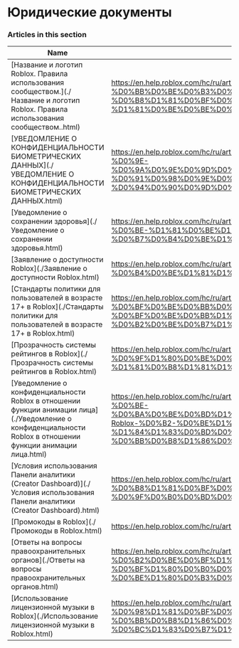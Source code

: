 # Юридические документы  
### Articles in this section
Name|URL
-|-
[Название и логотип Roblox. Правила использования сообществом.](./Название и логотип Roblox. Правила использования сообществом..html) |https://en.help.roblox.com/hc/ru/articles/115001708126-%D0%9D%D0%B0%D0%B7%D0%B2%D0%B0%D0%BD%D0%B8%D0%B5-%D0%B8-%D0%BB%D0%BE%D0%B3%D0%BE%D1%82%D0%B8%D0%BF-Roblox-%D0%9F%D1%80%D0%B0%D0%B2%D0%B8%D0%BB%D0%B0-%D0%B8%D1%81%D0%BF%D0%BE%D0%BB%D1%8C%D0%B7%D0%BE%D0%B2%D0%B0%D0%BD%D0%B8%D1%8F-%D1%81%D0%BE%D0%BE%D0%B1%D1%89%D0%B5%D1%81%D1%82%D0%B2%D0%BE%D0%BC-
[УВЕДОМЛЕНИЕ О КОНФИДЕНЦИАЛЬНОСТИ БИОМЕТРИЧЕСКИХ ДАННЫХ](./УВЕДОМЛЕНИЕ О КОНФИДЕНЦИАЛЬНОСТИ БИОМЕТРИЧЕСКИХ ДАННЫХ.html) |https://en.help.roblox.com/hc/ru/articles/4412863575316-%D0%A3%D0%92%D0%95%D0%94%D0%9E%D0%9C%D0%9B%D0%95%D0%9D%D0%98%D0%95-%D0%9E-%D0%9A%D0%9E%D0%9D%D0%A4%D0%98%D0%94%D0%95%D0%9D%D0%A6%D0%98%D0%90%D0%9B%D0%AC%D0%9D%D0%9E%D0%A1%D0%A2%D0%98-%D0%91%D0%98%D0%9E%D0%9C%D0%95%D0%A2%D0%A0%D0%98%D0%A7%D0%95%D0%A1%D0%9A%D0%98%D0%A5-%D0%94%D0%90%D0%9D%D0%9D%D0%AB%D0%A5
[Уведомление о сохранении здоровья](./Уведомление о сохранении здоровья.html) |https://en.help.roblox.com/hc/ru/articles/360031603131-%D0%A3%D0%B2%D0%B5%D0%B4%D0%BE%D0%BC%D0%BB%D0%B5%D0%BD%D0%B8%D0%B5-%D0%BE-%D1%81%D0%BE%D1%85%D1%80%D0%B0%D0%BD%D0%B5%D0%BD%D0%B8%D0%B8-%D0%B7%D0%B4%D0%BE%D1%80%D0%BE%D0%B2%D1%8C%D1%8F
[Заявление о доступности Roblox](./Заявление о доступности Roblox.html) |https://en.help.roblox.com/hc/ru/articles/360059080071-%D0%97%D0%B0%D1%8F%D0%B2%D0%BB%D0%B5%D0%BD%D0%B8%D0%B5-%D0%BE-%D0%B4%D0%BE%D1%81%D1%82%D1%83%D0%BF%D0%BD%D0%BE%D1%81%D1%82%D0%B8-Roblox
[Стандарты политики для пользователей в возрасте 17+ в Roblox](./Стандарты политики для пользователей в возрасте 17+ в Roblox.html) |https://en.help.roblox.com/hc/ru/articles/15869919570708-%D0%A1%D1%82%D0%B0%D0%BD%D0%B4%D0%B0%D1%80%D1%82%D1%8B-%D0%BF%D0%BE%D0%BB%D0%B8%D1%82%D0%B8%D0%BA%D0%B8-%D0%B4%D0%BB%D1%8F-%D0%BF%D0%BE%D0%BB%D1%8C%D0%B7%D0%BE%D0%B2%D0%B0%D1%82%D0%B5%D0%BB%D0%B5%D0%B9-%D0%B2-%D0%B2%D0%BE%D0%B7%D1%80%D0%B0%D1%81%D1%82%D0%B5-17-%D0%B2-Roblox
[Прозрачность системы рейтингов в Roblox](./Прозрачность системы рейтингов в Roblox.html) |https://en.help.roblox.com/hc/ru/articles/7235818866964-%D0%9F%D1%80%D0%BE%D0%B7%D1%80%D0%B0%D1%87%D0%BD%D0%BE%D1%81%D1%82%D1%8C-%D1%81%D0%B8%D1%81%D1%82%D0%B5%D0%BC%D1%8B-%D1%80%D0%B5%D0%B9%D1%82%D0%B8%D0%BD%D0%B3%D0%BE%D0%B2-%D0%B2-Roblox
[Уведомление о конфиденциальности Roblox в отношении функции анимации лица](./Уведомление о конфиденциальности Roblox в отношении функции анимации лица.html) |https://en.help.roblox.com/hc/ru/articles/8064749848980-%D0%A3%D0%B2%D0%B5%D0%B4%D0%BE%D0%BC%D0%BB%D0%B5%D0%BD%D0%B8%D0%B5-%D0%BE-%D0%BA%D0%BE%D0%BD%D1%84%D0%B8%D0%B4%D0%B5%D0%BD%D1%86%D0%B8%D0%B0%D0%BB%D1%8C%D0%BD%D0%BE%D1%81%D1%82%D0%B8-Roblox-%D0%B2-%D0%BE%D1%82%D0%BD%D0%BE%D1%88%D0%B5%D0%BD%D0%B8%D0%B8-%D1%84%D1%83%D0%BD%D0%BA%D1%86%D0%B8%D0%B8-%D0%B0%D0%BD%D0%B8%D0%BC%D0%B0%D1%86%D0%B8%D0%B8-%D0%BB%D0%B8%D1%86%D0%B0
[Условия использования Панели аналитики (Creator Dashboard)](./Условия использования Панели аналитики (Creator Dashboard).html) |https://en.help.roblox.com/hc/ru/articles/10949046065044-%D0%A3%D1%81%D0%BB%D0%BE%D0%B2%D0%B8%D1%8F-%D0%B8%D1%81%D0%BF%D0%BE%D0%BB%D1%8C%D0%B7%D0%BE%D0%B2%D0%B0%D0%BD%D0%B8%D1%8F-%D0%9F%D0%B0%D0%BD%D0%B5%D0%BB%D0%B8-%D0%B0%D0%BD%D0%B0%D0%BB%D0%B8%D1%82%D0%B8%D0%BA%D0%B8-Creator-Dashboard-
[Промокоды в Roblox](./Промокоды в Roblox.html) |https://en.help.roblox.com/hc/ru/articles/10549651908244-%D0%9F%D1%80%D0%BE%D0%BC%D0%BE%D0%BA%D0%BE%D0%B4%D1%8B-%D0%B2-Roblox
[Ответы на вопросы правоохранительных органов](./Ответы на вопросы правоохранительных органов.html) |https://en.help.roblox.com/hc/ru/articles/11219680442260-%D0%9E%D1%82%D0%B2%D0%B5%D1%82%D1%8B-%D0%BD%D0%B0-%D0%B2%D0%BE%D0%BF%D1%80%D0%BE%D1%81%D1%8B-%D0%BF%D1%80%D0%B0%D0%B2%D0%BE%D0%BE%D1%85%D1%80%D0%B0%D0%BD%D0%B8%D1%82%D0%B5%D0%BB%D1%8C%D0%BD%D1%8B%D1%85-%D0%BE%D1%80%D0%B3%D0%B0%D0%BD%D0%BE%D0%B2
[Использование лицензионной музыки в Roblox](./Использование лицензионной музыки в Roblox.html) |https://en.help.roblox.com/hc/ru/articles/360038525351-%D0%98%D1%81%D0%BF%D0%BE%D0%BB%D1%8C%D0%B7%D0%BE%D0%B2%D0%B0%D0%BD%D0%B8%D0%B5-%D0%BB%D0%B8%D1%86%D0%B5%D0%BD%D0%B7%D0%B8%D0%BE%D0%BD%D0%BD%D0%BE%D0%B9-%D0%BC%D1%83%D0%B7%D1%8B%D0%BA%D0%B8-%D0%B2-Roblox